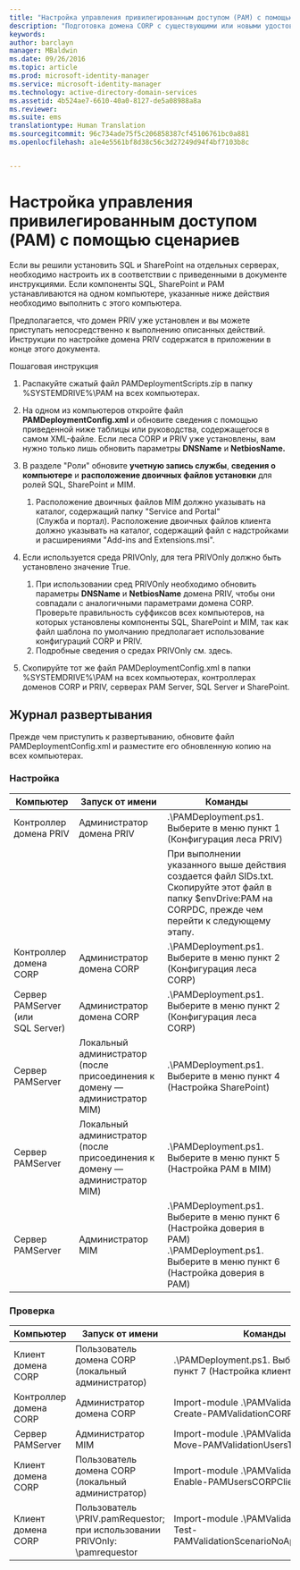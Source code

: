 ```yaml
---
title: "Настройка управления привилегированным доступом (PAM) с помощью сценариев"
description: "Подготовка домена CORP с существующими или новыми удостоверениями, которыми будет управлять диспетчер привилегированных удостоверений, с использованием скриптов"
keywords: 
author: barclayn
manager: MBaldwin
ms.date: 09/26/2016
ms.topic: article
ms.prod: microsoft-identity-manager
ms.service: microsoft-identity-manager
ms.technology: active-directory-domain-services
ms.assetid: 4b524ae7-6610-40a0-8127-de5a08988a8a
ms.reviewer: 
ms.suite: ems
translationtype: Human Translation
ms.sourcegitcommit: 96c734ade75f5c206858387cf45106761bc0a881
ms.openlocfilehash: a1e4e5561bf8d38c56c3d27249d94f4bf7103b8c


---
```


# Настройка управления привилегированным доступом (PAM) с помощью сценариев

Если вы решили установить SQL и SharePoint на отдельных серверах, необходимо настроить их в соответствии с приведенными в документе инструкциями. Если компоненты SQL, SharePoint и PAM устанавливаются на одном компьютере, указанные ниже действия необходимо выполнить с этого компьютера.

Предполагается, что домен PRIV уже установлен и вы можете приступать непосредственно к выполнению описанных действий. Инструкции по настройке домена PRIV содержатся в приложении в конце этого документа.

Пошаговая инструкция

1. Распакуйте сжатый файл PAMDeploymentScripts.zip в папку %SYSTEMDRIVE%\PAM на всех компьютерах.
2. На одном из компьютеров откройте файл **PAMDeploymentConfig.xml** и обновите сведения с помощью приведенной ниже таблицы или руководства, содержащегося в самом XML-файле. Если леса CORP и PRIV уже установлены, вам нужно только лишь обновить параметры **DNSName** и **NetbiosName.**
3. В разделе "Роли" обновите **учетную запись службы**, **сведения о компьютере** и **расположение двоичных файлов установки** для ролей SQL, SharePoint и MIM.
    1. Расположение двоичных файлов MIM должно указывать на каталог, содержащий папку "Service and Portal" (Служба и портал). Расположение двоичных файлов клиента должно указывать на каталог, содержащий файл с надстройками и расширениями "Add-ins and Extensions.msi".

4. Если используется среда PRIVOnly, для тега PRIVOnly должно быть установлено значение True.
    1. При использовании сред PRIVOnly необходимо обновить параметры **DNSName** и **NetbiosName** домена PRIV, чтобы они совпадали с аналогичными параметрами домена CORP. Проверьте правильность суффиксов всех компьютеров, на которых установлены компоненты SQL, SharePoint и MIM, так как файл шаблона по умолчанию предполагает использование конфигураций CORP и PRIV.
    2. Подробные сведения о средах PRIVOnly см. здесь.

5. Скопируйте тот же файл PAMDeploymentConfig.xml в папки %SYSTEMDRIVE%\PAM на всех компьютерах, контроллерах доменов CORP и PRIV, серверах PAM Server, SQL Server и SharePoint.


## Журнал развертывания

Прежде чем приступить к развертыванию, обновите файл PAMDeploymentConfig.xml и разместите его обновленную копию на всех компьютерах.

### Настройка

|Компьютер   | Запуск от имени   |Команды   |
|---|---|---|
|  Контроллер домена PRIV |Администратор домена PRIV   | .\PAMDeployment.ps1. Выберите в меню пункт 1 (Конфигурация леса PRIV)   |
|   |   |  При выполнении указанного выше действия создается файл SIDs.txt. Скопируйте этот файл в папку $envDrive:PAM на CORPDC, прежде чем перейти к следующему этапу. |
| Контроллер домена CORP  |Администратор домена CORP   | .\PAMDeployment.ps1. Выберите в меню пункт 2 (Конфигурация леса CORP)   |
| Сервер PAMServer (или SQL Server)   |Администратор домена CORP   |  .\PAMDeployment.ps1. Выберите в меню пункт 2 (Конфигурация леса CORP)  |
|  Сервер PAMServer |  Локальный администратор (после присоединения к домену — администратор MIM) |  .\PAMDeployment.ps1. Выберите в меню пункт 4 (Настройка SharePoint)  |
| Сервер PAMServer  | Локальный администратор (после присоединения к домену — администратор MIM)  | .\PAMDeployment.ps1. Выберите в меню пункт 5 (Настройка PAM в MIM)   |
|  Сервер PAMServer |Администратор MIM   | .\PAMDeployment.ps1. Выберите в меню пункт 6 (Настройка доверия в PAM) .\PAMDeployment.ps1. Выберите в меню пункт 6 (Настройка доверия в PAM) |

### Проверка

|  Компьютер | Запуск от имени   | Команды   |
|---|---|---|
| Клиент домена CORP  | Пользователь домена CORP (локальный администратор)  |   .\PAMDeployment.ps1. Выберите в меню пункт 7 (Настройка клиента PAM в MIM)  |
| Контроллер домена CORP  | Администратор домена CORP   | Import-module .\PAMValidation.psm1 ; Create-PAMValidationCORPDCConfig   |
| Сервер PAMServer   | Администратор MIM  | Import-module .\PAMValidation.psm1 ; Move-PAMValidationUsersToPAM  |
| Клиент домена CORP  | Пользователь домена CORP (локальный администратор)   |   Import-module .\PAMValidation.psm1 ; Enable-PAMUsersCORPClientRemote |
|  Клиент домена CORP | <PRIV>Пользователь \PRIV.pamRequestor; при использовании PRIVOnly: <CORP>\pamrequestor   | Import-module .\PAMValidation.psm1 ; Test-PAMValidationScenarioNoApprovalRequest  |



<!--HONumber=Sep16_HO4-->


